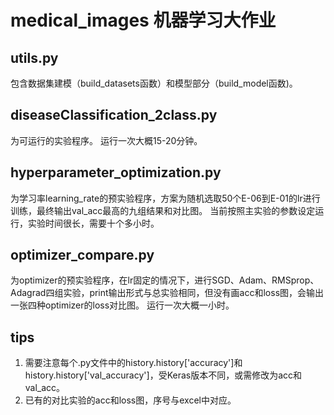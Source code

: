 # medical_images 机器学习大作业

## utils.py
包含数据集建模（build_datasets函数）和模型部分（build_model函数)。
## diseaseClassification_2class.py
为可运行的实验程序。
运行一次大概15-20分钟。
## hyperparameter_optimization.py
为学习率learning_rate的预实验程序，方案为随机选取50个E-06到E-01的lr进行训练，最终输出val_acc最高的九组结果和对比图。
当前按照主实验的参数设定运行，实验时间很长，需要十个多小时。
## optimizer_compare.py
为optimizer的预实验程序，在lr固定的情况下，进行SGD、Adam、RMSprop、Adagrad四组实验，print输出形式与总实验相同，但没有画acc和loss图，会输出一张四种optimizer的loss对比图。
运行一次大概一小时。
## tips
1. 需要注意每个.py文件中的history.history['accuracy']和 history.history['val_accuracy']，受Keras版本不同，或需修改为acc和val_acc。
2. 已有的对比实验的acc和loss图，序号与excel中对应。
